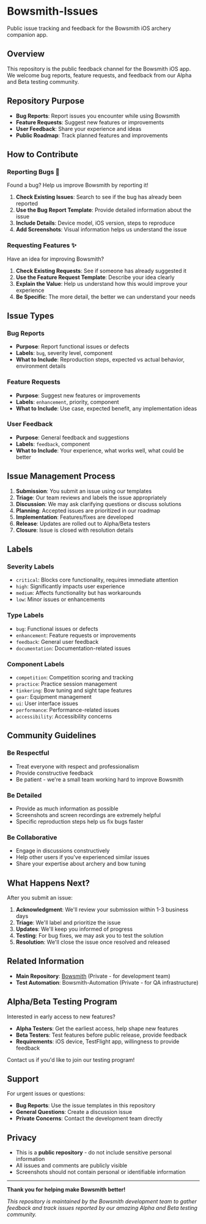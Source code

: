 # Bowsmith-Issues

Public issue tracking and feedback for the Bowsmith iOS archery companion app.

## Overview

This repository is the public feedback channel for the Bowsmith iOS app. We welcome bug reports, feature requests, and feedback from our Alpha and Beta testing community.

## Repository Purpose

- **Bug Reports**: Report issues you encounter while using Bowsmith
- **Feature Requests**: Suggest new features or improvements
- **User Feedback**: Share your experience and ideas
- **Public Roadmap**: Track planned features and improvements

## How to Contribute

### Reporting Bugs 🐛

Found a bug? Help us improve Bowsmith by reporting it!

1. **Check Existing Issues**: Search to see if the bug has already been reported
2. **Use the Bug Report Template**: Provide detailed information about the issue
3. **Include Details**: Device model, iOS version, steps to reproduce
4. **Add Screenshots**: Visual information helps us understand the issue

### Requesting Features ✨

Have an idea for improving Bowsmith?

1. **Check Existing Requests**: See if someone has already suggested it
2. **Use the Feature Request Template**: Describe your idea clearly
3. **Explain the Value**: Help us understand how this would improve your experience
4. **Be Specific**: The more detail, the better we can understand your needs

## Issue Types

### Bug Reports
- **Purpose**: Report functional issues or defects
- **Labels**: `bug`, severity level, component
- **What to Include**: Reproduction steps, expected vs actual behavior, environment details

### Feature Requests
- **Purpose**: Suggest new features or improvements
- **Labels**: `enhancement`, priority, component
- **What to Include**: Use case, expected benefit, any implementation ideas

### User Feedback
- **Purpose**: General feedback and suggestions
- **Labels**: `feedback`, component
- **What to Include**: Your experience, what works well, what could be better

## Issue Management Process

1. **Submission**: You submit an issue using our templates
2. **Triage**: Our team reviews and labels the issue appropriately
3. **Discussion**: We may ask clarifying questions or discuss solutions
4. **Planning**: Accepted issues are prioritized in our roadmap
5. **Implementation**: Features/fixes are developed
6. **Release**: Updates are rolled out to Alpha/Beta testers
7. **Closure**: Issue is closed with resolution details

## Labels

### Severity Labels

- `critical`: Blocks core functionality, requires immediate attention
- `high`: Significantly impacts user experience
- `medium`: Affects functionality but has workarounds
- `low`: Minor issues or enhancements

### Type Labels

- `bug`: Functional issues or defects
- `enhancement`: Feature requests or improvements
- `feedback`: General user feedback
- `documentation`: Documentation-related issues

### Component Labels

- `competition`: Competition scoring and tracking
- `practice`: Practice session management
- `tinkering`: Bow tuning and sight tape features
- `gear`: Equipment management
- `ui`: User interface issues
- `performance`: Performance-related issues
- `accessibility`: Accessibility concerns

## Community Guidelines

### Be Respectful

- Treat everyone with respect and professionalism
- Provide constructive feedback
- Be patient - we're a small team working hard to improve Bowsmith

### Be Detailed

- Provide as much information as possible
- Screenshots and screen recordings are extremely helpful
- Specific reproduction steps help us fix bugs faster

### Be Collaborative

- Engage in discussions constructively
- Help other users if you've experienced similar issues
- Share your expertise about archery and bow tuning

## What Happens Next?

After you submit an issue:

1. **Acknowledgment**: We'll review your submission within 1-3 business days
2. **Triage**: We'll label and prioritize the issue
3. **Updates**: We'll keep you informed of progress
4. **Testing**: For bug fixes, we may ask you to test the solution
5. **Resolution**: We'll close the issue once resolved and released

## Related Information

- **Main Repository**: [Bowsmith](https://github.com/PIIARSoftware/Bowsmith) (Private - for development team)
- **Test Automation**: Bowsmith-Automation (Private - for QA infrastructure)

## Alpha/Beta Testing Program

Interested in early access to new features?

- **Alpha Testers**: Get the earliest access, help shape new features
- **Beta Testers**: Test features before public release, provide feedback
- **Requirements**: iOS device, TestFlight app, willingness to provide feedback

Contact us if you'd like to join our testing program!

## Support

For urgent issues or questions:

- **Bug Reports**: Use the issue templates in this repository
- **General Questions**: Create a discussion issue
- **Private Concerns**: Contact the development team directly

## Privacy

- This is a **public repository** - do not include sensitive personal information
- All issues and comments are publicly visible
- Screenshots should not contain personal or identifiable information

---

**Thank you for helping make Bowsmith better!**

*This repository is maintained by the Bowsmith development team to gather feedback and track issues reported by our amazing Alpha and Beta testing community.*
